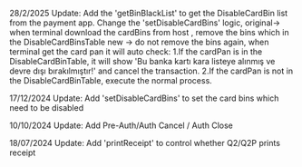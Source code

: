 28/2/2025
Update:
Add the 'getBinBlackList' to get the DisableCardBin list from the payment app.
Change the 'setDisableCardBins' logic, 
original-> when terminal download the cardBins from host , remove the bins which in the DisableCardBinsTable
new -> do not remove the bins again, when terminal get the card pan it will auto check:
    1.If the cardPan is in the DisableCardBinTable, it will show 'Bu banka kartı kara listeye alınmış ve devre dışı bırakılmıştır!' and cancel the transaction.
    2.If the cardPan is not in the DisableCardBinTable, execute the normal process.



17/12/2024
Update:
Add 'setDisableCardBins' to set the card bins which need to be disabled




10/10/2024
Update:
Add Pre-Auth/Auth Cancel / Auth Close




18/07/2024
Update:
Add 'printReceipt' to control whether Q2/Q2P prints receipt


